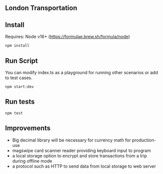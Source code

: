 ## London Transportation

## Install

Requires: Node v16+ (https://formulae.brew.sh/formula/node)

```
npm install
```

## Run Script

You can modify index.ts as a playground for running other scenarios or add to test cases.

```
npm start:dev
```

## Run tests

```
npm test
```

## Improvements

- Big decimal library will be necessary for currency math for production-use
- magswipe card scanner reader providing keyboard input to program
- a local storage option to encrypt and store transactions from a trip during offline mode
- a protocol such as HTTP to send data from local storage to web server
